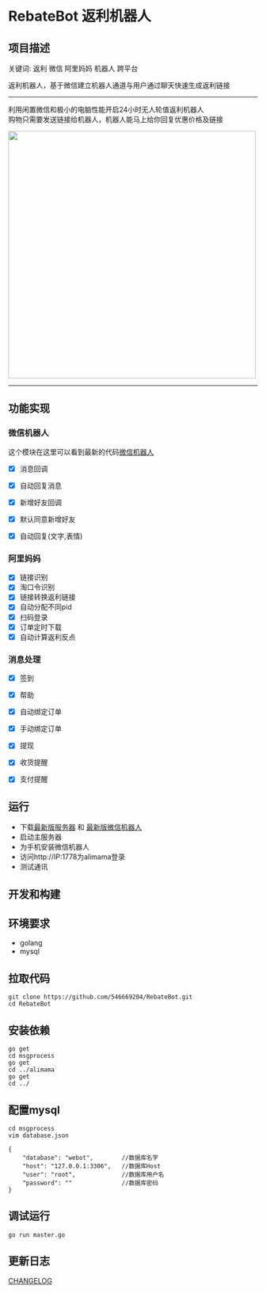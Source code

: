 # RebateBot 返利机器人
 
## 项目描述
关键词: 返利 微信 阿里妈妈 机器人 跨平台

返利机器人，基于微信建立机器人通道与用户通过聊天快速生成返利链接


---

利用闲置微信和极小的电脑性能开启24小时无人轮值返利机器人  
购物只需要发送链接给机器人，机器人能马上给你回复优惠价格及链接 

<img src="https://github.com/546669204/RebateBot/blob/master/screenshots/demo.png" style="width:500px" />  

---

## 功能实现

### 微信机器人
这个模块在这里可以看到最新的代码[微信机器人](https://github.com/546669204/wechatbot-xposed)
- [x] 消息回调
- [x] 自动回复消息
- [x] 新增好友回调
- [x] 默认同意新增好友
- [x] 自动回复(文字,表情)


### 阿里妈妈
- [x] 链接识别
- [x] 淘口令识别
- [x] 链接转换返利链接
- [x] 自动分配不同pid
- [x] 扫码登录
- [x] 订单定时下载
- [x] 自动计算返利反点

### 消息处理
- [x] 签到
- [x] 帮助
- [x] 自动绑定订单
- [x] 手动绑定订单
- [x] 提现
- [x] 收货提醒
- [x] 支付提醒


## 运行

- 下载[最新版服务器](https://github.com/546669204/RebateBot/releases) 和 [最新版微信机器人](https://github.com/546669204/wechatbot-xposed/releases)
- 启动主服务器
- 为手机安装微信机器人
- 访问http://IP:1778为alimama登录
- 测试通讯


## 开发和构建

## 环境要求

- golang
- mysql 

## 拉取代码
```
git clone https://github.com/546669204/RebateBot.git
cd RebateBot
```

## 安装依赖
```
go get 
cd msgprocess
go get 
cd ../alimama
go get 
cd ../
```
## 配置mysql

```
cd msgprocess
vim database.json

{
    "database": "webot",		//数据库名字
    "host": "127.0.0.1:3306",	//数据库Host
    "user": "root",				//数据库用户名
    "password": "" 				//数据库密码
}
```

## 调试运行
```
go run master.go
```

## 更新日志 

[CHANGELOG](https://github.com/546669204/RebateBot/blob/master/CHANGELOG)



